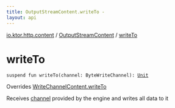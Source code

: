 ```yaml
---
title: OutputStreamContent.writeTo - 
layout: api
---
```


<div class='api-docs-breadcrumbs'><a href="../index.html">io.ktor.http.content</a> / <a href="index.html">OutputStreamContent</a> / <a href="./write-to.html">writeTo</a></div>

# writeTo

<div class="signature"><code><span class="keyword">suspend</span> <span class="keyword">fun </span><span class="identifier">writeTo</span><span class="symbol">(</span><span class="parameterName" id="io.ktor.http.content.OutputStreamContent$writeTo(kotlinx.coroutines.io.ByteWriteChannel)/channel">channel</span><span class="symbol">:</span>&nbsp;<span class="identifier">ByteWriteChannel</span><span class="symbol">)</span><span class="symbol">: </span><a href="https://kotlinlang.org/api/latest/jvm/stdlib/kotlin/-unit/index.html"><span class="identifier">Unit</span></a></code></div>

Overrides <a href="../-outgoing-content/-write-channel-content/write-to.html">WriteChannelContent.writeTo</a>

Receives <a href="write-to.html#io.ktor.http.content.OutputStreamContent$writeTo(kotlinx.coroutines.io.ByteWriteChannel)/channel">channel</a> provided by the engine and writes all data to it

